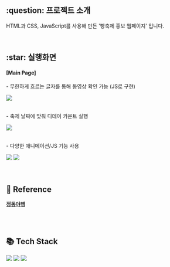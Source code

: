 <h2>:question: 프로젝트 소개</h2>
<p>HTML과 CSS, JavaScript를 사용해 만든 '빵축제 홍보 웹페이지' 입니다.</p>
<br />


<h2>:star: 실행화면</h2>
<h4>[Main Page]</h4>
<p>- 무한하게 흐르는 글자를 통해 동영상 확인 가능 (JS로 구현)</p>
<img src="https://github.com/user-attachments/assets/0891da39-4040-469a-8c1f-e355bc4b7694"><br /><br />
<p>- 축제 날짜에 맞춰 디데이 카운트 실행</p>
<img src="https://github.com/user-attachments/assets/c4ca493a-7804-45b7-ab51-7b42407003e9"><br /><br />

<p>- 다양한 애니메이션/JS 기능 사용</p>
<img src="https://github.com/user-attachments/assets/6684bc6d-f8a9-4058-814e-435d908d8319">
<img src="https://github.com/user-attachments/assets/4099bd03-b3b7-48be-a88e-4a9ec1d29f11">
<br /><br />

<br />
<h2>💬 Reference</h2>
<p><strong><a href="https://jeongdong-culturenight.kr/kor/index.php">정동야행</a></strong></p>


<br /><br />
<h2>📚 Tech Stack</h2>
<div>
  <img src="https://img.shields.io/badge/HTML-E34F26?style=flat&logo=HTML5&logoColor=white" />
  <img src="https://img.shields.io/badge/CSS-1572B6?style=flat&logo=CSS3&logoColor=white" />
  <img src="https://img.shields.io/badge/JavaScript-F7DF1E?style=flat&logo=JavaScript&logoColor=white" />
</div>
